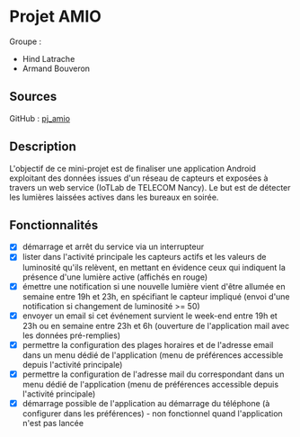 # Projet AMIO

Groupe :
- Hind Latrache
- Armand Bouveron

## Sources

GitHub : [pj_amio](https://github.com/ABouveron/pj_amio)

## Description

L'objectif de ce mini-projet est de finaliser une application Android exploitant des données
issues d'un réseau de capteurs et exposées à travers un web service (IoTLab de TELECOM Nancy). Le but
est de détecter les lumières laissées actives dans les bureaux en soirée.

## Fonctionnalités 

- [x] démarrage et arrêt du service via un interrupteur
- [x] lister dans l'activité principale les capteurs actifs et les valeurs de luminosité qu'ils relèvent,
  en mettant en évidence ceux qui indiquent la présence d'une lumière active (affichés en rouge)
- [x] émettre une notification si une nouvelle lumière vient d'être allumée en semaine entre 19h et
  23h, en spécifiant le capteur impliqué (envoi d'une notification si changement de luminosité >= 50)
- [x] envoyer un email si cet événement survient le week-end entre 19h et 23h ou en semaine
  entre 23h et 6h (ouverture de l'application mail avec les données pré-remplies)
- [x] permettre la configuration des plages horaires et de l'adresse email dans un menu dédié de
  l'application (menu de préférences accessible depuis l'activité principale)
- [x] permettre la configuration de l'adresse mail du correspondant dans un menu dédié de l'application
  (menu de préférences accessible depuis l'activité principale)
- [x] démarrage possible de l'application au démarrage du téléphone (à configurer dans les préférences) - non fonctionnel quand l'application n'est pas lancée
